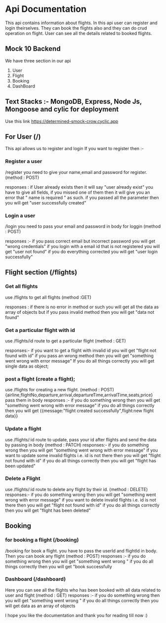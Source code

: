 # Api Documentation
This api contains information about flights. In this api user can register and login theirselves. They can book the flights also and they can do crud operation on flight. User can see all the details related to booked flights.

## Mock 10 Backend
We have three section in our api
1. User
2. Flight
3. Booking
4. DashBoard

## Text Stacks :- MongoDB, Express, Node Js, Mongoose and cylic for deployment

Use this link https://determined-smock-crow.cyclic.app

## For User (/)

This api allows us to register and login 
If you want to register then :- 

### Register a user
 /register
you need to give your name,email and password for register. (method : POST)

responses :
if User already exists then it will say "user already exist"
you have to give all fields, if you missed one of them then it will give you an error that " name is required " as such.
if you passed all the parameter then you will get "user successfully created"

### Login a user
 
 /login
 you need to pass your email and password in body for loggin (method : POST)
 
 responses :- 
 if you pass correct email but incorrect password you will get "wrong credentials"
 if you login with a email id that is not registered you will get "user not found"
 if you do everything corrected you will get "user login successfully"

## Flight section (/flights)

### Get all flights

use /flights to get all flights (method :GET)

responses : if there is no error in method or such you will get all the data as array of objects
but if you pass invalid method then you will get "data not found"

### Get a particular flight with id

use /flights/id route to get a particular flight (method : GET)

responses:- if you want to get a flight with invalid id you will get "flight not found with id"
if you pass an wrong method then you will get "something went wrong with error message"
If you do all things correctly you will get single data as object;

### post a flight (create a flight);

use /flights for creating a new flight. (method : POST) {airline,flightNo,departure,arrival,departureTime,arrivalTime,seats,price} pass them in body
responses :- if you do something wrong then you will get  "something went wrong with error message"
if you do all things correctly then you will get {{message:"flight created successfully",flight:new flight data}}

### Update a flight

use /flights/:id route to update, pass your id after flights and send the data by passing in body (method : PATCH)
responses:- if you do something wrong then you will get  "something went wrong with error message"
if you want to update some invalid flights i.e. id is not there then you will get "flight not found with id"
if you do all things correctly then you will get "flight has been updated"

### Delete a Flight

use /flights/:id route to delete any flight by their id. (method : DELETE)
responses:- if you do something wrong then you will get  "something went wrong with error message"
if you want to delete invalid flights i.e. id is not there then you will get "flight not found with id"
if you do all things correctly then you will get "flight has been deleted"

## Booking

### for booking a flight (/booking)

 /booking for book a flight. you have to pass the userId and flightId in body. Then you can book any flight (method : POST)
 responses :- if you do something wrong then you will get  "something went wrong "
if you do all things correctly then you will get "book successfully


### Dashboard (/dashboard)

Here you can see all the flights who has been booked with all data related to user and flight (method : GET)
responses :- if you do something wrong then you will get  "something went wrong "
if you do all things correctly then you will get data as an array of objects


I hope you like the documentation and thank you for reading till now :)

